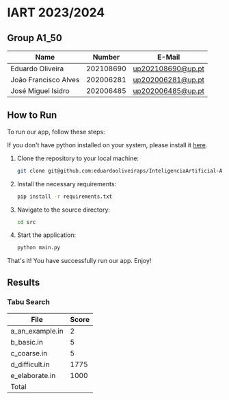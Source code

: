 # IART 2023/2024

## Group A1_50
| Name                 | Number    | E-Mail            |
| -------------------- | --------- | ----------------- |
| Eduardo Oliveira     | 202108690 | up202108690@up.pt |
| João Francisco Alves | 202006281 | up202006281@up.pt |
| José Miguel Isidro   | 202006485 | up202006485@up.pt |


## How to Run

To run our app, follow these steps:

If you don't have python installed on your system, please install it [here](https://www.python.org/downloads/).

1. Clone the repository to your local machine:
    ```bash
    git clone git@github.com:eduardooliveiraps/InteligenciaArtificial-A1.git
    ```

2. Install the necessary requirements:
    ```bash
    pip install -r requirements.txt
    ```

3. Navigate to the source directory:
    ```bash
    cd src
    ```

4. Start the application:
    ```bash
    python main.py
    ```


That's it! You have successfully run our app. Enjoy!

## Results

### Tabu Search

| File                 | Score     | 
| -------------------- | --------- |
| a_an_example.in | 2    |
| b_basic.in      | 5    |
| c_coarse.in     | 5    |
| d_difficult.in  | 1775 |
| e_elaborate.in  | 1000 |
| Total           |      |